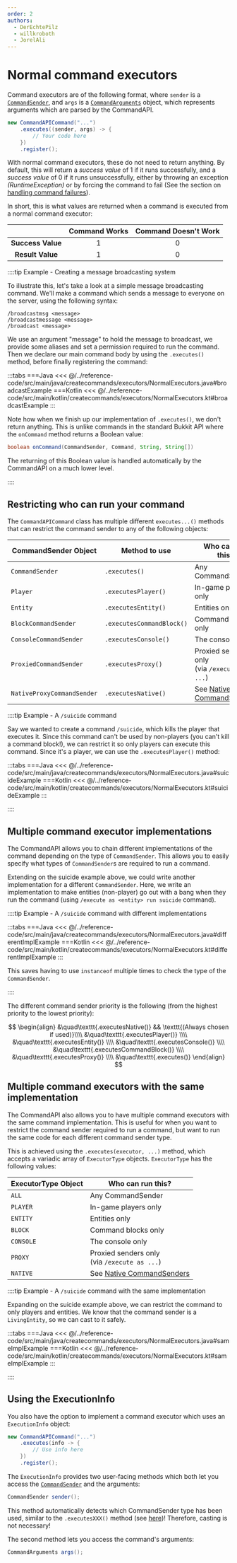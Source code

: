 ```yaml
---
order: 2
authors:
  - DerEchtePilz
  - willkroboth
  - JorelAli
---
```


# Normal command executors

Command executors are of the following format, where `sender` is a [`CommandSender`](https://hub.spigotmc.org/javadocs/bukkit/org/bukkit/command/CommandSender.html), and `args` is a [`CommandArguments`](../arguments/command-arguments) object, which represents arguments which are parsed by the CommandAPI.

```java
new CommandAPICommand("...")
    .executes((sender, args) -> {
        // Your code here  
    })
    .register();
```

With normal command executors, these do not need to return anything. By default, this will return a _success value_ of 1 if it runs successfully, and a _success value_ of 0 if it runs unsuccessfully, either by throwing an exception _(RuntimeException)_ or by forcing the command to fail (See the section on [handling command failures](./handle-failures)).

In short, this is what values are returned when a command is executed from a normal command executor:

|                   | Command Works | Command Doesn't Work |
|:-----------------:|:-------------:|:--------------------:|
| **Success Value** |       1       |          0           |
| **Result Value**  |       1       |          0           |

::::tip Example - Creating a message broadcasting system

To illustrate this, let's take a look at a simple message broadcasting command. We'll make a command which sends a message to everyone on the server, using the following syntax:

```mccmd
/broadcastmsg <message>
/broadcastmessage <message>
/broadcast <message>
```

We use an argument "message" to hold the message to broadcast, we provide some aliases and set a permission required to run the command. Then we declare our main command body by using the `.executes()` method, before finally registering the command:

:::tabs
===Java
<<< @/../reference-code/src/main/java/createcommands/executors/NormalExecutors.java#broadcastExample
===Kotlin
<<< @/../reference-code/src/main/kotlin/createcommands/executors/NormalExecutors.kt#broadcastExample
:::

Note how when we finish up our implementation of `.executes()`, we don't return anything. This is unlike commands in the standard Bukkit API where the `onCommand` method returns a Boolean value:

```java
boolean onCommand(CommandSender, Command, String, String[])
```

The returning of this Boolean value is handled automatically by the CommandAPI on a much lower level.

::::

## Restricting who can run your command

The `CommandAPICommand` class has multiple different `executes...()` methods that can restrict the command sender to any of the following objects:

| CommandSender Object       | Method to use             | Who can run this?                                 |
|----------------------------|---------------------------|---------------------------------------------------|
| `CommandSender`            | `.executes()`             | Any CommandSender                                 |
| `Player`                   | `.executesPlayer()`       | In-game players only                              |
| `Entity`                   | `.executesEntity()`       | Entities only                                     |
| `BlockCommandSender`       | `.executesCommandBlock()` | Command blocks only                               |
| `ConsoleCommandSender`     | `.executesConsole()`      | The console only                                  |
| `ProxiedCommandSender`     | `.executesProxy()`        | Proxied senders only<br />(via `/execute as ...`) |
| `NativeProxyCommandSender` | `.executesNative()`       | See [Native CommandSenders](./native-sender)      |

::::tip Example - A `/suicide` command

Say we wanted to create a command `/suicide`, which kills the player that executes it. Since this command can't be used by non-players (you can't kill a command block!), we can restrict it so only players can execute this command. Since it's a player, we can use the `.executesPlayer()` method:

:::tabs
===Java
<<< @/../reference-code/src/main/java/createcommands/executors/NormalExecutors.java#suicideExample
===Kotlin
<<< @/../reference-code/src/main/kotlin/createcommands/executors/NormalExecutors.kt#suicideExample
:::

::::

## Multiple command executor implementations

The CommandAPI allows you to chain different implementations of the command depending on the type of `CommandSender`. This allows you to easily specify what types of `CommandSender`s are required to run a command.

Extending on the suicide example above, we could write another implementation for a different `CommandSender`. Here, we write an implementation to make entities (non-player) go out with a bang when they run the command (using `/execute as <entity> run suicide` command).

::::tip Example - A `/suicide` command with different implementations

:::tabs
===Java
<<< @/../reference-code/src/main/java/createcommands/executors/NormalExecutors.java#differentImplExample
===Kotlin
<<< @/../reference-code/src/main/kotlin/createcommands/executors/NormalExecutors.kt#differentImplExample
:::

This saves having to use `instanceof` multiple times to check the type of the `CommandSender`.

::::

The different command sender priority is the following (from the highest priority to the lowest priority):

$$
\begin{align}
&\quad\texttt{.executesNative()} && \texttt{(Always chosen if used)}\\\\
&\quad\texttt{.executesPlayer()} \\\\
&\quad\texttt{.executesEntity()} \\\\
&\quad\texttt{.executesConsole()} \\\\
&\quad\texttt{.executesCommandBlock()} \\\\
&\quad\texttt{.executesProxy()} \\\\
&\quad\texttt{.executes()}
\end{align}
$$

## Multiple command executors with the same implementation

The CommandAPI also allows you to have multiple command executors with the same command implementation. This is useful for when you want to restrict the command sender required to run a command, but want to run the same code for each different command sender type.

This is achieved using the `.executes(executor, ...)` method, which accepts a variadic array of `ExecutorType` objects. `ExecutorType` has the following values:

| ExecutorType Object | Who can run this?                                 |
|---------------------|---------------------------------------------------|
| `ALL`               | Any CommandSender                                 |
| `PLAYER`            | In-game players only                              |
| `ENTITY`            | Entities only                                     |
| `BLOCK`             | Command blocks only                               |
| `CONSOLE`           | The console only                                  |
| `PROXY`             | Proxied senders only<br />(via `/execute as ...`) |
| `NATIVE`            | See [Native CommandSenders](./native-sender)      |

::::tip Example - A `/suicide` command with the same implementation

Expanding on the suicide example above, we can restrict the command to only players and entities. We know that the command sender is a `LivingEntity`, so we can cast to it safely.

:::tabs
===Java
<<< @/../reference-code/src/main/java/createcommands/executors/NormalExecutors.java#sameImplExample
===Kotlin
<<< @/../reference-code/src/main/kotlin/createcommands/executors/NormalExecutors.kt#sameImplExample
:::

::::

## Using the ExecutionInfo

You also have the option to implement a command executor which uses an `ExecutionInfo` object:

```java
new CommandAPICommand("...")
    .executes(info -> {
        // Use info here
    })
    .register();
```

The `ExecutionInfo` provides two user-facing methods which both let you access the [`CommandSender`](https://hub.spigotmc.org/javadocs/bukkit/org/bukkit/command/CommandSender.html) and the arguments:

```java
CommandSender sender();
```

This method automatically detects which CommandSender type has been used, similar to the `.executesXXX()` method (see [here](./normal-executors#restricting-who-can-run-your-command))! Therefore, casting is not necessary!

The second method lets you access the command's arguments:

```java
CommandArguments args();
```